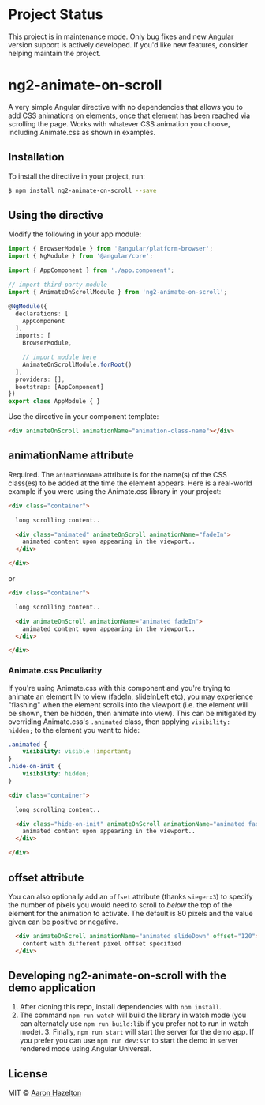 # Project Status

This project is in maintenance mode. Only bug fixes and new Angular version support is actively developed.
If you'd like new features, consider helping maintain the project.

# ng2-animate-on-scroll

A very simple Angular directive with no dependencies that allows you to add CSS animations on elements, once that element has been reached via scrolling the page.  Works with whatever CSS animation you choose, including Animate.css as shown in examples.

## Installation

To install the directive in your project, run:

```bash
$ npm install ng2-animate-on-scroll --save
```

## Using the directive

Modify the following in your app module:

```typescript
import { BrowserModule } from '@angular/platform-browser';
import { NgModule } from '@angular/core';

import { AppComponent } from './app.component';

// import third-party module
import { AnimateOnScrollModule } from 'ng2-animate-on-scroll';

@NgModule({
  declarations: [
    AppComponent
  ],
  imports: [
    BrowserModule,

    // import module here
    AnimateOnScrollModule.forRoot()
  ],
  providers: [],
  bootstrap: [AppComponent]
})
export class AppModule { }
```

Use the directive in your component template:

```html
<div animateOnScroll animationName="animation-class-name"></div>
```

## animationName attribute

Required. The `animationName` attribute is for the name(s) of the CSS class(es) to be added at the time the element appears.  Here is a real-world example if you were using the Animate.css library in your project:

```html
<div class="container">

  long scrolling content..

  <div class="animated" animateOnScroll animationName="fadeIn">
    animated content upon appearing in the viewport..
  </div>

</div>
```

or

```html
<div class="container">

  long scrolling content..

  <div animateOnScroll animationName="animated fadeIn">
    animated content upon appearing in the viewport..
  </div>

</div>
```

### Animate.css Peculiarity

If you're using Animate.css with this component and you're trying to animate an element IN to view (fadeIn, slideInLeft etc), you may experience "flashing" when the element scrolls into the viewport (i.e. the element will be shown, then be hidden, then animate into view). This can be mitigated by overriding Animate.css's `.animated` class, then applying `visibility: hidden;` to the element you want to hide:

```css
.animated {
    visibility: visible !important;
}
.hide-on-init {
    visibility: hidden;
}
```

```html
<div class="container">

  long scrolling content..

  <div class="hide-on-init" animateOnScroll animationName="animated fadeIn">
    animated content upon appearing in the viewport..
  </div>

</div>
```

## offset attribute

You can also optionally add an `offset` attribute (thanks `siegerx3`) to specify the number of pixels you would need to scroll to *below* the top of the element for the animation to activate. The default is 80 pixels and the value given can be positive or negative.

```html
  <div animateOnScroll animationName="animated slideDown" offset="120">
    content with different pixel offset specified
  </div>
```

## Developing ng2-animate-on-scroll with the demo application

1. After cloning this repo, install dependencies with `npm install`.
2. The command `npm run watch` will build the library in watch mode (you can alternately use `npm run build:lib` if you prefer not to run in watch mode). 3. Finally, `npm run start` will start the server for the demo app. If you prefer you can use `npm run dev:ssr` to start the demo in server rendered mode using Angular Universal.

## License

MIT © [Aaron Hazelton](mailto:abhazelton@gmail.com)
